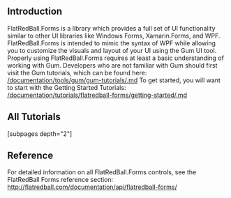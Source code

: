 ## Introduction

FlatRedBall.Forms is a library which provides a full set of UI functionality similar to other UI libraries like Windows Forms, Xamarin.Forms, and WPF. FlatRedBall.Forms is intended to mimic the syntax of WPF while allowing you to customize the visuals and layout of your UI using the Gum UI tool. Properly using FlatRedBall.Forms requires at least a basic understanding of working with Gum. Developers who are not familiar with Gum should first visit the Gum tutorials, which can be found here: [/documentation/tools/gum/gum-tutorials/.md](/documentation/tools/gum/gum-tutorials/.md) To get started, you will want to start with the Getting Started Tutorials: [/documentation/tutorials/flatredball-forms/getting-started/.md](/documentation/tutorials/flatredball-forms/getting-started/.md)

## All Tutorials

\[subpages depth="2"\]  

## Reference

For detailed information on all FlatRedBall.Forms controls, see the FlatRedBall Forms reference section: http://flatredball.com/documentation/api/flatredball-forms/
